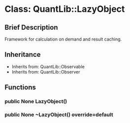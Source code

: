 # Class: QuantLib::LazyObject

## Brief Description
Framework for calculation on demand and result caching. 

## Inheritance
- Inherits from: QuantLib::Observable
- Inherits from: QuantLib::Observer

## Functions
### public None LazyObject()


### public None ~LazyObject() override=default


